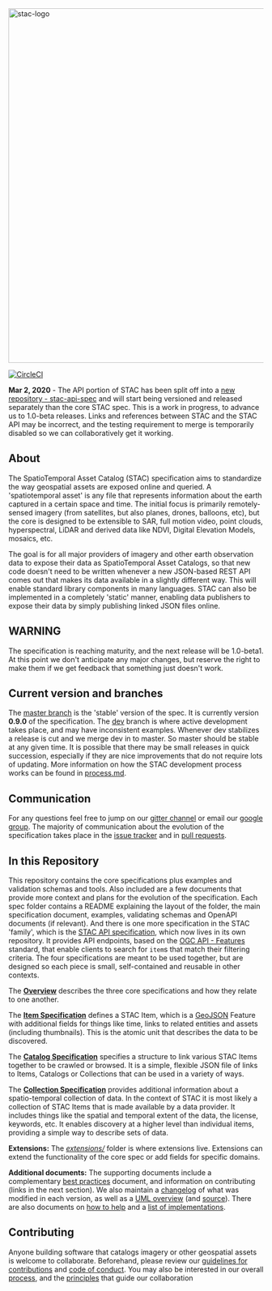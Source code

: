 <img src="https://github.com/radiantearth/stac-site/raw/master/images/logo/stac-030-long.png" alt="stac-logo" width="700"/>

[![CircleCI](https://circleci.com/gh/radiantearth/stac-spec.svg?style=svg)](https://circleci.com/gh/radiantearth/stac-spec)

**Mar 2, 2020** - The API portion of STAC has been split off into a [new repository - stac-api-spec](https://github.com/radiantearth/stac-api-spec) and will start being versioned and released separately than the core STAC spec. This is a work in progress, to advance us to 1.0-beta releases. Links and references between STAC and the STAC API may be incorrect, and the testing requirement to merge is temporarily disabled so we can collaboratively get it working.

## About

The SpatioTemporal Asset Catalog (STAC) specification aims to standardize the way geospatial assets are exposed online and queried. 
A 'spatiotemporal asset' is any file that represents information about the earth captured in a certain space and 
time. The initial focus is primarily remotely-sensed imagery (from satellites, but also planes, drones, balloons, etc), but 
the core is designed to be extensible to SAR, full motion video, point clouds, hyperspectral, LiDAR and derived data like
NDVI, Digital Elevation Models, mosaics, etc. 

The goal is for all major providers of imagery and other earth observation data to expose their data as SpatioTemporal Asset 
Catalogs, so that new code doesn't need to be written whenever a new JSON-based REST API comes out that makes its data 
available in a slightly different way. This will enable standard library components in many languages. STAC can also be
implemented in a completely 'static' manner, enabling data publishers to expose their data by simply publishing linked JSON
files online.

## WARNING

The specification is reaching maturity, and the next release will be 1.0-beta1. At this point we don't anticipate any 
major changes, but reserve the right to make them if we get feedback that something just doesn't work.

## Current version and branches

The [master branch](https://github.com/radiantearth/stac-spec/tree/master) is the 'stable' version of the spec. It is currently version 
**0.9.0** of the specification. The 
[dev](https://github.com/radiantearth/stac-spec/tree/dev) branch is where active development takes place, and may have inconsistent examples. 
Whenever dev stabilizes a release is cut and we merge dev in to master. So master should be stable at any given time.
It is possible that there may be small releases in quick succession, especially if they are nice improvements that do 
not require lots of updating. More information on how the STAC development process works can be found in 
[process.md](process.md).

## Communication

For any questions feel free to jump on our [gitter channel](https://gitter.im/SpatioTemporal-Asset-Catalog/Lobby) or email 
our [google group](https://groups.google.com/forum/#!forum/stac-spec). The majority of communication about the evolution of 
the specification takes place in the [issue tracker](https://github.com/radiantearth/stac-spec/issues) and in 
[pull requests](https://github.com/radiantearth/stac-spec/pulls).

## In this Repository

This repository contains the core specifications plus examples and validation schemas and tools. Also included are a
few documents that provide more context and plans for the evolution of the specification. Each spec folder contains a
README explaining the layout of the folder, the main specification document, examples, validating schemas and OpenAPI
documents (if relevant). And there is one more specification in the STAC 'family', which is
the [STAC API specification](https://github.com/radiantearth/stac-api-spec/), which now lives in its own repository. It
provides API endpoints, based on the [OGC API - Features](http://docs.opengeospatial.org/is/17-069r3/17-069r3.html) standard,
that enable clients to search for `item`s that match their filtering criteria. The four specifications are meant to be used 
together, but are designed so each piece is small, self-contained and reusable in other contexts.

The **[Overview](overview.md)** describes the three core specifications and how they relate to one another.

The **[Item Specification](item-spec/)** defines a STAC Item, which is a [GeoJSON](http://geojson.org) Feature
with additional fields for things like time, links to related entities and assets (including thumbnails). This is the 
atomic unit that describes the data to be discovered.

The **[Catalog Specification](catalog-spec/)** specifies a structure to link various STAC Items together to be crawled or browsed. It is a
simple, flexible JSON file of links to Items, Catalogs or Collections that can be used in a variety of ways.

The **[Collection Specification](collection-spec/)** provides additional information about a spatio-temporal collection of data.
In the context of STAC it is most likely a collection of STAC Items that is made available by a data provider.
It includes things like the spatial and temporal extent of the data, the license, keywords, etc.
It enables discovery at a higher level than individual items, providing a simple way to describe sets of data.

**Extensions:** The *[extensions/](extensions/)* folder is where extensions live. Extensions can extend the 
functionality of the core spec or add fields for specific domains.

**Additional documents:** The supporting documents include a complementary [best practices](best-practices.md) 
document, and information on contributing (links in the next section). We also maintain a [changelog](CHANGELOG.md) of
what was modified in each version, as well as a [UML overview](STAC-UML.pdf) (and [source](STAC-UML.drawio)). There
are also documents on [how to help](how-to-help.md) and a [list of implementations](implementations.md). 

## Contributing

Anyone building software that catalogs imagery or other geospatial assets is welcome to collaborate.
Beforehand, please review our [guidelines for contributions](CONTRIBUTING.md) and [code of conduct](CODE_OF_CONDUCT.md). 
You may also be interested in our overall [process](process.md), and the [principles](principles.md) that guide our 
collaboration
